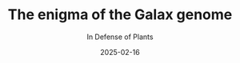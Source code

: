 ---
title: The enigma of the Galax genome
subtitle: In Defense of Plants
layout: default
modal-id: 12
date: 2025-02-16
thumbnail: podcast.jpeg
alt: Image of Galax urceolata flowers.
project-date: February 2025
link: https://www.indefenseofplants.com/podcast/2025/2/11/d8epksja9a1x34uni9ed1igyycrr50
---